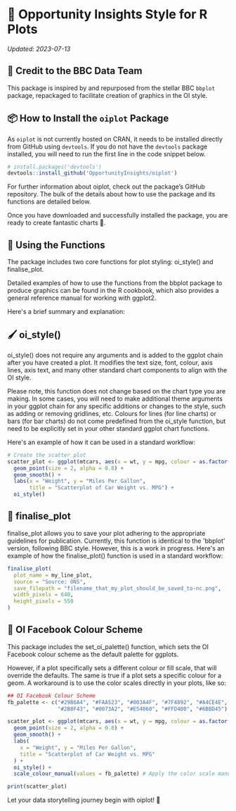 # 🎨 Opportunity Insights Style for R Plots
*Updated: 2023-07-13*

## 🏅 Credit to the BBC Data Team
This package is inspired by and repurposed from the stellar BBC `bbplot` package, repackaged to facilitate creation of graphics in the OI style.

## 📦 How to Install the `oiplot` Package
As `oiplot` is not currently hosted on CRAN, it needs to be installed directly from GitHub using `devtools`. If you do not have the `devtools` package installed, you will need to run the first line in the code snippet below.

```r
# install.packages('devtools')
devtools::install_github('OpportunityInsights/oiplot')
```

For further information about oiplot, check out the package’s GitHub repository. The bulk of the details about how to use the package and its functions are detailed below.

Once you have downloaded and successfully installed the package, you are ready to create fantastic charts 🚀.

## 📝 Using the Functions
The package includes two core functions for plot styling: oi_style() and finalise_plot.

Detailed examples of how to use the functions from the bbplot package to produce graphics can be found in the R cookbook, which also provides a general reference manual for working with ggplot2.

Here's a brief summary and explanation:

## 🖌️ oi_style()
oi_style() does not require any arguments and is added to the ggplot chain after you have created a plot. It modifies the text size, font, colour, axis lines, axis text, and many other standard chart components to align with the OI style.

Please note, this function does not change based on the chart type you are making. In some cases, you will need to make additional theme arguments in your ggplot chain for any specific additions or changes to the style, such as adding or removing gridlines, etc. Colours for lines (for line charts) or bars (for bar charts) do not come predefined from the oi_style function, but need to be explicitly set in your other standard ggplot chart functions.

Here's an example of how it can be used in a standard workflow:
```r
# Create the scatter plot
scatter_plot <- ggplot(mtcars, aes(x = wt, y = mpg, colour = as.factor(cyl))) +
  geom_point(size = 2, alpha = 0.8) +
  geom_smooth() +
  labs(x = "Weight", y = "Miles Per Gallon",
       title = "Scatterplot of Car Weight vs. MPG") +
  oi_style()
```

## 🎁 finalise_plot
finalise_plot allows you to save your plot adhering to the appropriate guidelines for publication. Currently, this function is identical to the 'bbplot' version, following BBC style. However, this is a work in progress. Here's an example of how the finalise_plot() function is used in a standard workflow:

```r
finalise_plot(
  plot_name = my_line_plot,
  source = "Source: ONS",
  save_filepath = "filename_that_my_plot_should_be_saved_to-nc.png",
  width_pixels = 640,
  height_pixels = 550
)
```
## 🎨 OI Facebook Colour Scheme
This package includes the set_oi_palette() function, which sets the OI Facebook colour scheme as the default palette for ggplots.

However, if a plot specifically sets a different colour or fill scale, that will override the defaults. The same is true if a plot sets a specific colour for a geom.
A workaround is to use the color scales directly in your plots, like so:

```r
## OI Facebook Colour Scheme
fb_palette <- c("#29B6A4", "#FAA523", "#003A4F", "#7F4892", "#A4CE4E", 
                "#2B8F43", "#0073A2", "#E54060", "#FFD400", "#6BBD45")

scatter_plot <- ggplot(mtcars, aes(x = wt, y = mpg, colour = as.factor(cyl))) +
  geom_point(size = 2, alpha = 0.8) +
  geom_smooth() +
  labs(
    x = "Weight", y = "Miles Per Gallon",
    title = "Scatterplot of Car Weight vs. MPG"
  ) +
  oi_style() +
  scale_colour_manual(values = fb_palette) # Apply the color scale manually to the plot

print(scatter_plot)
```

Let your data storytelling journey begin with oiplot! 🌈
